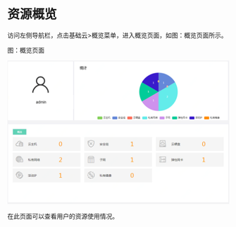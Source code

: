 # 资源概览

访问左侧导航栏，点击基础云>概览菜单，进入概览页面，如图：概览页面所示。

图：概览页面

![Resource-Overview](../../../../image/JD-Cloud-Swift-HCI-Edition/Resource-Overview.png)

在此页面可以查看用户的资源使用情况。
